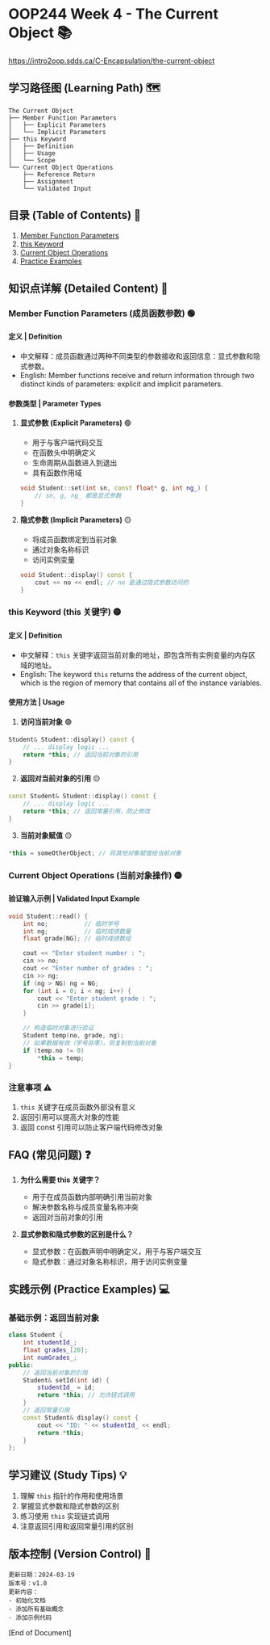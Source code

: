 # OOP244 Week 4 - The Current Object 📚
https://intro2oop.sdds.ca/C-Encapsulation/the-current-object

## 学习路径图 (Learning Path) 🗺️
```
The Current Object
├── Member Function Parameters
│   ├── Explicit Parameters
│   └── Implicit Parameters
├── this Keyword
│   ├── Definition
│   ├── Usage
│   └── Scope
└── Current Object Operations
    ├── Reference Return
    ├── Assignment
    └── Validated Input
```

## 目录 (Table of Contents) 📑
1. [Member Function Parameters](#member-function-parameters)
2. [this Keyword](#this-keyword)
3. [Current Object Operations](#current-object-operations)
4. [Practice Examples](#practice-examples)

## 知识点详解 (Detailed Content) 📝

### Member Function Parameters (成员函数参数) 🟢

#### 定义 | Definition
- 中文解释：成员函数通过两种不同类型的参数接收和返回信息：显式参数和隐式参数。
- English: Member functions receive and return information through two distinct kinds of parameters: explicit and implicit parameters.

#### 参数类型 | Parameter Types
1. **显式参数 (Explicit Parameters)** 🟢
   - 用于与客户端代码交互
   - 在函数头中明确定义
   - 生命周期从函数进入到退出
   - 具有函数作用域
   ```cpp
   void Student::set(int sn, const float* g, int ng_) {
       // sn, g, ng_ 都是显式参数
   }
   ```

2. **隐式参数 (Implicit Parameters)** 🟡
   - 将成员函数绑定到当前对象
   - 通过对象名称标识
   - 访问实例变量
   ```cpp
   void Student::display() const {
       cout << no << endl; // no 是通过隐式参数访问的
   }
   ```

### this Keyword (this 关键字) 🟡

#### 定义 | Definition
- 中文解释：`this` 关键字返回当前对象的地址，即包含所有实例变量的内存区域的地址。
- English: The keyword `this` returns the address of the current object, which is the region of memory that contains all of the instance variables.

#### 使用方法 | Usage
1. **访问当前对象** 🟢
```cpp
Student& Student::display() const {
    // ... display logic ...
    return *this; // 返回当前对象的引用
}
```

2. **返回对当前对象的引用** 🟡
```cpp
const Student& Student::display() const {
    // ... display logic ...
    return *this; // 返回常量引用，防止修改
}
```

3. **当前对象赋值** 🟡
```cpp
*this = someOtherObject; // 将其他对象赋值给当前对象
```

### Current Object Operations (当前对象操作) 🟡

#### 验证输入示例 | Validated Input Example
```cpp
void Student::read() {
    int no;          // 临时学号
    int ng;          // 临时成绩数量
    float grade[NG]; // 临时成绩数组

    cout << "Enter student number : ";
    cin >> no;
    cout << "Enter number of grades : ";
    cin >> ng;
    if (ng > NG) ng = NG;
    for (int i = 0; i < ng; i++) {
        cout << "Enter student grade : ";
        cin >> grade[i];
    }

    // 构造临时对象进行验证
    Student temp(no, grade, ng);
    // 如果数据有效（学号非零），则复制到当前对象
    if (temp.no != 0)
        *this = temp;
}
```

### 注意事项 ⚠️
1. `this` 关键字在成员函数外部没有意义
2. 返回引用可以提高大对象的性能
3. 返回 const 引用可以防止客户端代码修改对象

## FAQ (常见问题) ❓

1. **为什么需要 this 关键字？**
   - 用于在成员函数内部明确引用当前对象
   - 解决参数名称与成员变量名称冲突
   - 返回对当前对象的引用

2. **显式参数和隐式参数的区别是什么？**
   - 显式参数：在函数声明中明确定义，用于与客户端交互
   - 隐式参数：通过对象名称标识，用于访问实例变量

## 实践示例 (Practice Examples) 💻

### 基础示例：返回当前对象
```cpp
class Student {
    int studentId_;
    float grades_[20];
    int numGrades_;
public:
    // 返回当前对象的引用
    Student& setId(int id) {
        studentId_ = id;
        return *this; // 允许链式调用
    }
    // 返回常量引用
    const Student& display() const {
        cout << "ID: " << studentId_ << endl;
        return *this;
    }
};
```

## 学习建议 (Study Tips) 💡

1. 理解 `this` 指针的作用和使用场景
2. 掌握显式参数和隐式参数的区别
3. 练习使用 `this` 实现链式调用
4. 注意返回引用和返回常量引用的区别

## 版本控制 (Version Control) 🔄
```
更新日期：2024-03-19
版本号：v1.0
更新内容：
- 初始化文档
- 添加所有基础概念
- 添加示例代码
```

[End of Document] 